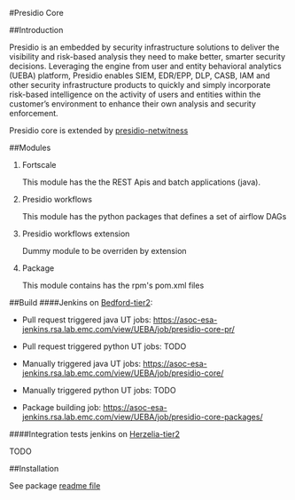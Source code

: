#Presidio Core

##Introduction

Presidio is an embedded by security infrastructure solutions to deliver the visibility and risk-based analysis they need to make better, smarter security decisions. 
Leveraging the engine from user and entity behavioral analytics (UEBA) platform, Presidio enables SIEM, EDR/EPP, DLP, CASB, IAM and other security infrastructure products to quickly and simply incorporate risk-based intelligence on the activity of users and entities within the customer’s environment to enhance their own analysis and security enforcement.

Presidio core is extended by [presidio-netwitness](https://github.rsa.lab.emc.com/asoc/presidio-netwitness)


##Modules

1) Fortscale
    
    This module has the the REST Apis and batch applications (java).
    
2) Presidio workflows

   This module has the python packages that defines a set of airflow DAGs

3) Presidio workflows extension

   Dummy module to be overriden by extension
   
4) Package

   This module contains has the rpm's pom.xml files

##Build
####Jenkins on [Bedford-tier2](https://rsabwlabauth.corp.emc.com:900/):

* Pull request triggered java UT jobs: https://asoc-esa-jenkins.rsa.lab.emc.com/view/UEBA/job/presidio-core-pr/

* Pull request triggered python UT jobs: TODO

* Manually triggered java UT jobs: https://asoc-esa-jenkins.rsa.lab.emc.com/view/UEBA/job/presidio-core/

* Manually triggered python UT jobs: TODO

* Package building job: https://asoc-esa-jenkins.rsa.lab.emc.com/view/UEBA/job/presidio-core-packages/

####Integration tests jenkins on [Herzelia-tier2](https://rsahzlabauth.corp.emc.com:900/)

TODO

##Installation

See package [readme file](/package/README.md)

